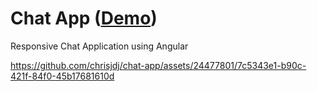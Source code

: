 # Chat App ([Demo](https://chrisjdj.github.io/chat-app))

Responsive Chat Application using Angular


https://github.com/chrisjdj/chat-app/assets/24477801/7c5343e1-b90c-421f-84f0-45b17681610d

